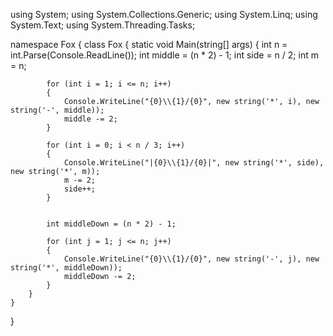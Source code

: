 using System;
using System.Collections.Generic;
using System.Linq;
using System.Text;
using System.Threading.Tasks;

namespace Fox
{
    class Fox
    {
        static void Main(string[] args)
        {
            int n = int.Parse(Console.ReadLine());
            int middle = (n * 2) - 1;
            int side = n / 2;
            int m = n;

            for (int i = 1; i <= n; i++)
            {
                Console.WriteLine("{0}\\{1}/{0}", new string('*', i), new string('-', middle));
                middle -= 2;
            }

            for (int i = 0; i < n / 3; i++)
            {
                Console.WriteLine("|{0}\\{1}/{0}|", new string('*', side), new string('*', m));
                m -= 2;
                side++;
            }


            int middleDown = (n * 2) - 1;

            for (int j = 1; j <= n; j++)
            {
                Console.WriteLine("{0}\\{1}/{0}", new string('-', j), new string('*', middleDown));
                middleDown -= 2;
            }
        }
    }
}
